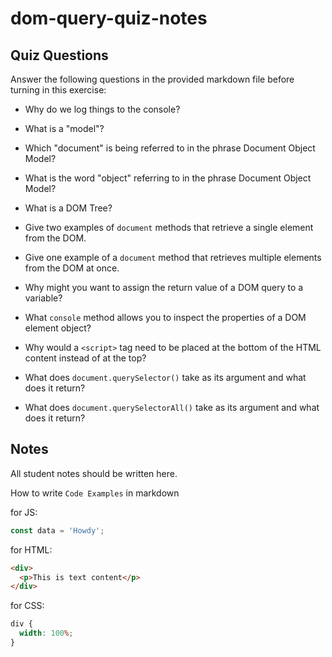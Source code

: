 # dom-query-quiz-notes

## Quiz Questions

Answer the following questions in the provided markdown file before turning in this exercise:

- Why do we log things to the console?
<!-- To make sure our code is working properly -->

- What is a "model"?
<!-- A model is a structured representation of data -->
- Which "document" is being referred to in the phrase Document Object Model?
<!-- html -->
- What is the word "object" referring to in the phrase Document Object Model?
<!-- it refers to the JavaScript representation of elements in a webpage. -->
- What is a DOM Tree?
<!-- A DOM Tree is a visual representation of an HTML document's structure, organized as a tree. -->
- Give two examples of `document` methods that retrieve a single element from the DOM.
<!-- querySelectorById(), getElementByClassName -->
- Give one example of a `document` method that retrieves multiple elements from the DOM at once.
<!-- querySelectorAll -->
- Why might you want to assign the return value of a DOM query to a variable?
<!-- Assigning the return value of a DOM query to a variable lets you reuse the element without querying the DOM again, -->
- What `console` method allows you to inspect the properties of a DOM element object?
<!-- console.dir -->
- Why would a `<script>` tag need to be placed at the bottom of the HTML content instead of at the top?
<!-- A <script> tag is placed at the bottom of the HTML content to ensure that the HTML elements are fully loaded before the script runs.  -->
- What does `document.querySelector()` take as its argument and what does it return?
<!-- takes a CSS selector as its argument and returns the first matching element in the DOM. -->
- What does `document.querySelectorAll()` take as its argument and what does it return?
<!-- it takes a CSS selector as its argument and returns a NodeList of all matching elements in the DOM -->

## Notes

All student notes should be written here.

How to write `Code Examples` in markdown

for JS:

```javascript
const data = 'Howdy';
```

for HTML:

```html
<div>
  <p>This is text content</p>
</div>
```

for CSS:

```css
div {
  width: 100%;
}
```
